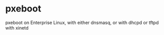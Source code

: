 pxeboot
=======

pxeboot on Enterprise Linux, with either dnsmasq, or with dhcpd or tftpd with xinetd
